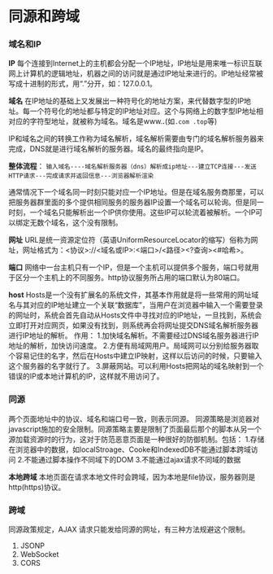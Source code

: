 同源和跨域
===================
###  域名和IP
**IP**
每个连接到Internet上的主机都会分配一个IP地址，IP地址是用来唯一标识互联网上计算机的逻辑地址，机器之间的访问就是通过IP地址来进行的。IP地址经常被写成十进制的形式，用“.”分开，如：127.0.0.1。

**域名**
在IP地址的基础上又发展出一种符号化的地址方案，来代替数字型的IP地址。每一个符号化的地址都与特定的IP地址对应。这个与网络上的数字型IP地址相对应的字符型地址，就被称为域名。域名是www.***.***(如`.com .top`等)

IP和域名之间的转换工作称为域名解析，域名解析需要由专门的域名解析服务器来完成，DNS就是进行域名解析的服务器。域名的最终指向是IP。

**整体流程**：
`输入域名----域名解析服务器（dns）解析成ip地址---建立TCP连接---发送HTTP请求---完成请求并返回信息---浏览器解析渲染`

通常情况下一个域名同一时刻只能对应一个IP地址。但是在域名服务商那里，可以把服务器群里面的多个提供相同服务的服务器IP设置一个域名可以轮询。但是同一时刻，一个域名只能解析出一个IP供你使用。这些IP可以轮流着被解析。一个IP可以绑定无数个域名，这个没有限制。

**网址**
URL是统一资源定位符（英语UniformResourceLocator的缩写）俗称为网址，网址格式为：<协议>://<域名或IP>:<端口>/<路径><?查询><#哈希>。

**端口**
网络中一台主机只有一个IP，但是一个主机可以提供多个服务，端口号就用于区分一个主机上的不同服务。http协议服务所占用的端口默认为80端口。

**host**
Hosts是一个没有扩展名的系统文件，其基本作用就是将一些常用的网址域名与其对应的IP地址建立一个关联“数据库”，当用户在浏览器中输入一个需要登录的网址时，系统会首先自动从Hosts文件中寻找对应的IP地址，一旦找到，系统会立即打开对应网页，如果没有找到，则系统再会将网址提交DNS域名解析服务器进行IP地址的解析。
作用：
1.加快域名解析。不需要经过DNS域名服务器进行IP地址的解析，加快访问速度。
2.方便有局域网用户。局域网可以分别给服务器取个容易记住的名字，然后在Hosts中建立IP映射，这样以后访问的时候，只要输入这个服务器的名字就行了。
3.屏蔽网站。可以利用Hosts把网站的域名映射到一个错误的IP或本地计算机的IP，这样就不用访问了。

###  同源
两个页面地址中的协议、域名和端口号一致，则表示同源。
同源策略是浏览器对javascript施加的安全限制。同源策略主要是限制了页面最后那个的脚本从另一个源加载资源时的行为，这对于防范恶意页面是一种很好的防御机制。包括：
1.存储在浏览器中的数据，如localStroage、Cooke和IndexedDB不能通过脚本跨域访问
2.不能通过脚本操作不同域下的DOM
3.不能通过ajax请求不同域的数据

**本地跨域**
本地页面在请求本地文件时会跨域，因为本地是file协议，服务器则是http(https)协议。

###  跨域
同源政策规定，AJAX 请求只能发给同源的网址，有三种方法规避这个限制。

1. JSONP
2. WebSocket
3. CORS